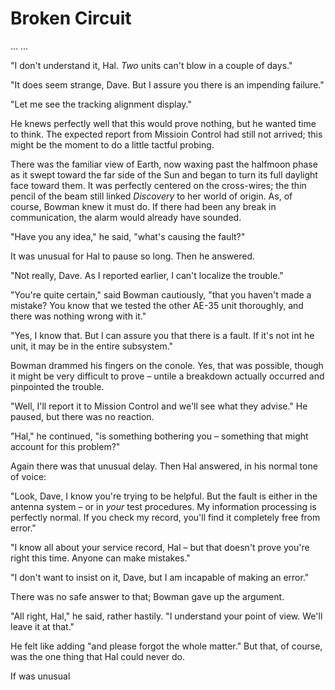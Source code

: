 # Broken Circuit

… …

"I don't understand it, Hal. _Two_ units can't blow in a couple of days."

"It does seem strange, Dave. But I assure you there is an impending failure."

"Let me see the tracking alignment display."

He knews perfectly well that this would prove nothing, but he wanted time to think. The expected report from Missioin Control had still not arrived; this might be the moment to do a little tactful probing.

There was the familiar view of Earth, now waxing past the halfmoon phase as it swept toward the far side of the Sun and began to turn its full daylight face toward them. It was perfectly centered on the cross-wires; the thin pencil of the beam still linked _Discovery_ to her world of origin. As, of course, Bowman knew it must do. If there had been any break in communication, the alarm would already have sounded.

"Have you any idea," he said, "what's causing the fault?"

It was unusual for Hal to pause so long. Then he answered.

"Not really, Dave. As I reported earlier, I can't localize the trouble."

"You're quite certain," said Bowman cautiously, "that you haven't made a mistake? You know that we tested the other AE-35 unit thoroughly, and there was nothing wrong with it."

"Yes, I know that. But I can assure you that there is a fault. If it's not int he unit, it may be in the entire subsystem."

Bowman drammed his fingers on the conole. Yes, that was possible, though it might be very difficult to prove – untile a breakdown actually occurred and pinpointed the trouble.

"Well, I'll report it to Mission Control and we'll see what they advise." He paused, but there was no reaction.

"Hal," he continued, "is something bothering you – something that might account for this problem?"

Again there was that unusual delay. Then Hal answered, in his normal tone of voice:

"Look, Dave, I know you're trying to be helpful. But the fault is either in the antenna system – or in _your_ test procedures. My information processing is perfectly normal. If you check my record, you'll find it completely free from error."

"I know all about your service record, Hal – but that doesn't prove you're right this time. Anyone can make mistakes."

"I don't want to insist on it, Dave, but I am incapable of making an error."

There was no safe answer to that; Bowman gave up the argument.

"All right, Hal," he said, rather hastily. "I understand your point of view. We'll leave it at that."

He felt like adding "and please forgot the whole matter." But that, of course, was the one thing that Hal could never do.


If was unusual